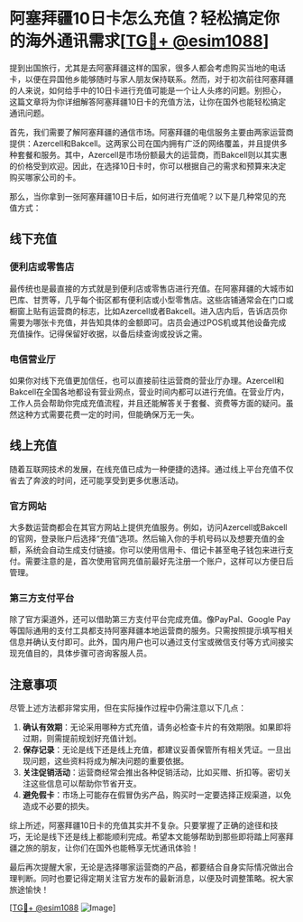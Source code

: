 # 阿塞拜疆10日卡怎么充值？轻松搞定你的海外通讯需求[[TG💪+ @esim1088](https://t.me/s/esim1088)]

提到出国旅行，尤其是去阿塞拜疆这样的国家，很多人都会考虑购买当地的电话卡，以便在异国他乡能够随时与家人朋友保持联系。然而，对于初次前往阿塞拜疆的人来说，如何给手中的10日卡进行充值可能是一个让人头疼的问题。别担心，这篇文章将为你详细解答阿塞拜疆10日卡的充值方法，让你在国外也能轻松搞定通讯问题。

首先，我们需要了解阿塞拜疆的通信市场。阿塞拜疆的电信服务主要由两家运营商提供：Azercell和Bakcell。这两家公司在国内拥有广泛的网络覆盖，并且提供多种套餐和服务。其中，Azercell是市场份额最大的运营商，而Bakcell则以其实惠的价格受到欢迎。因此，在选择10日卡时，你可以根据自己的需求和预算来决定购买哪家公司的卡。

那么，当你拿到一张阿塞拜疆10日卡后，如何进行充值呢？以下是几种常见的充值方式：

## 线下充值

### 便利店或零售店
最传统也是最直接的方式就是到便利店或零售店进行充值。在阿塞拜疆的大城市如巴库、甘贾等，几乎每个街区都有便利店或小型零售店。这些店铺通常会在门口或橱窗上贴有运营商的标志，比如Azercell或者Bakcell。进入店内后，告诉店员你需要为哪张卡充值，并告知具体的金额即可。店员会通过POS机或其他设备完成充值操作。记得保留好收据，以备后续查询或投诉之需。

### 电信营业厅
如果你对线下充值更加信任，也可以直接前往运营商的营业厅办理。Azercell和Bakcell在全国各地都设有营业网点，营业时间内都可以进行充值。在营业厅内，工作人员会帮助你完成充值流程，并且还能解答关于套餐、资费等方面的疑问。虽然这种方式需要花费一定的时间，但能确保万无一失。

## 线上充值

随着互联网技术的发展，在线充值已成为一种便捷的选择。通过线上平台充值不仅省去了奔波的时间，还可能享受到更多优惠活动。

### 官方网站
大多数运营商都会在其官方网站上提供充值服务。例如，访问Azercell或Bakcell的官网，登录账户后选择“充值”选项。然后输入你的手机号码以及想要充值的金额，系统会自动生成支付链接。你可以使用信用卡、借记卡甚至电子钱包来进行支付。需要注意的是，首次使用官网充值前最好先注册一个账户，这样可以方便日后管理。

### 第三方支付平台
除了官方渠道外，还可以借助第三方支付平台完成充值。像PayPal、Google Pay等国际通用的支付工具都支持阿塞拜疆本地运营商的服务。只需按照提示填写相关信息并确认支付即可。此外，国内用户也可以通过支付宝或微信支付等方式间接实现充值目的，具体步骤可咨询客服人员。

## 注意事项

尽管上述方法都非常实用，但在实际操作过程中仍需注意以下几点：
1. **确认有效期**：无论采用哪种方式充值，请务必检查卡片的有效期限。如果即将过期，则需提前规划好充值计划。
2. **保存记录**：无论是线下还是线上充值，都建议妥善保管所有相关凭证。一旦出现问题，这些资料将成为解决问题的重要依据。
3. **关注促销活动**：运营商经常会推出各种促销活动，比如买赠、折扣等。密切关注这些信息可以帮助你节省开支。
4. **避免假卡**：市场上可能存在假冒伪劣产品，购买时一定要选择正规渠道，以免造成不必要的损失。

综上所述，阿塞拜疆10日卡的充值其实并不复杂。只要掌握了正确的途径和技巧，无论是线下还是线上都能顺利完成。希望本文能够帮助到那些即将踏上阿塞拜疆之旅的朋友，让你们在国外也能畅享无忧通讯体验！

最后再次提醒大家，无论是选择哪家运营商的产品，都要结合自身实际情况做出合理判断。同时也要记得定期关注官方发布的最新消息，以便及时调整策略。祝大家旅途愉快！

[[TG💪+ @esim1088](https://t.me/s/esim1088) ![Image](https://i.postimg.cc/4NQfJmqS/Snipaste-2025-05-13-00-14-12.png)]